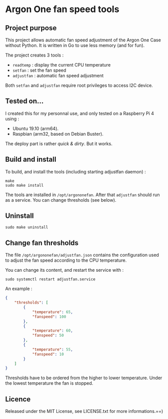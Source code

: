 # Argon One fan speed tools

## Project purpose

This project allows automatic fan speed adjustment of the Argon One Case
without Python. It is written in Go to use less memory (and for fun).

The project creates 3 tools :

* `readtemp` : display the current CPU temperature
* `setfan` : set the fan speed
* `adjustfan` : automatic fan speed adjustment

Both `setfan` and `adjustfan` require root privileges to access I2C device.

## Tested on...

I created this for my personnal use, and only tested on a Raspberry Pi 4 using :

* Ubuntu 19.10 (arm64).
* Raspbian (arm32, based on Debian Buster). 

The deploy part is rather *quick & dirty*. But it works.

## Build and install

To build, and install the tools (including starting adjustfan daemon) :

```
make
sudo make install
```

The tools are installed in `/opt/argononefan`. After that `adjustfan` should run as a service. You can change thresholds (see below).

## Uninstall

```
sudo make uninstall
```

## Change fan thresholds

The file `/opt/argononefan/adjustfan.json` contains the configuration used to adjust the fan speed according to the CPU temperature.

You can change its content, and restart the service with :

```
sudo systemctl restart adjustfan.service
```

An example :

```json
{
    "thresholds": [
        {
            "temperature": 65,
            "fanspeed": 100
        },
        {
            "temperature": 60,
            "fanspeed": 50
        },
        {
            "temperature": 55,
            "fanspeed": 10
        }
    ]
}
```

Thresholds have to be ordered from the higher to lower temperature. Under the lowest temperature the fan is stopped.

## Licence

Released under the MIT License, see LICENSE.txt for more informations.==)